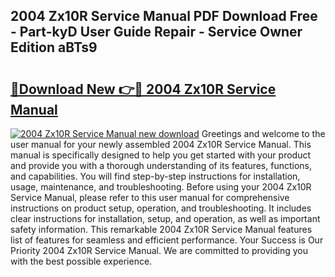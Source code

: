 ## 2004 Zx10R Service Manual PDF Download Free - Part-kyD User Guide Repair - Service Owner Edition aBTs9

# <h2><a href="http://bc12721.oget.top/?id=2004+Zx10R+Service+Manual">🔗Download New 👉🔴 2004 Zx10R Service Manual</a></h2>

[![2004 Zx10R Service Manual new download](https://i.imgur.com/5g1atiW.png)](http://bc12721.oget.top/?id=2004+Zx10R+Service+Manual)
Greetings and welcome to the user manual for your newly assembled 2004 Zx10R Service Manual. This manual is specifically designed to help you get started with your product and provide you with a thorough understanding of its features, functions, and capabilities. You will find step-by-step instructions for installation, usage, maintenance, and troubleshooting. Before using your 2004 Zx10R Service Manual, please refer to this user manual for comprehensive instructions on product setup, operation, and troubleshooting. It includes clear instructions for installation, setup, and operation, as well as important safety information. This remarkable 2004 Zx10R Service Manual features list of features for seamless and efficient performance. Your Success is Our Priority 2004 Zx10R Service Manual. We are committed to providing you with the best possible experience.

